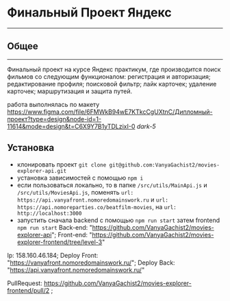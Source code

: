 # Финальный Проект Яндекс
-------
## Общее
------
Финальный проект на курсе Яндекс практикум, где производится поиск фильмов со следующим функционалом: регистрация и авторизация; редактирование профиля; поисковой фильтр; лайк карточек; удаление карточек; маршрутизация и защита путей.

работа выполнялась по макету https://www.figma.com/file/6FMWkB94wE7KTkcCgUXtnC/Дипломный-проект?type=design&node-id=1-11614&mode=design&t=C6X9Y7B1yTDLzixI-0
*dark-5*
## Установка
- клонировать проект `git clone git@github.com:VanyaGachist2/movies-explorer-api.git`
- установка зависимостей с помощью `npm i`
- если пользоваться локально, то в папке `/src/utils/MainApi.js` и `/src/utils/MoviesApi.js`, поменять `url: https://api.vanyafront.nomoredomainswork.ru` и `url: https://api.nomoreparties.co/beatfilm-movies`, на `url: http://localhost:3000`
- запустить сначала backend с помощью `npm run start` затем frontend `npm run start`
Back-end: "https://github.com/VanyaGachist2/movies-explorer-api";
Front-end: "https://github.com/VanyaGachist2/movies-explorer-frontend/tree/level-3"


Ip: 158.160.46.184;
Deploy Front: "https://vanyafront.nomoredomainswork.ru/";
Deploy Back: "https://api.vanyafront.nomoredomainswork.ru/"

PullRequest: https://github.com/VanyaGachist2/movies-explorer-frontend/pull/2 ;
